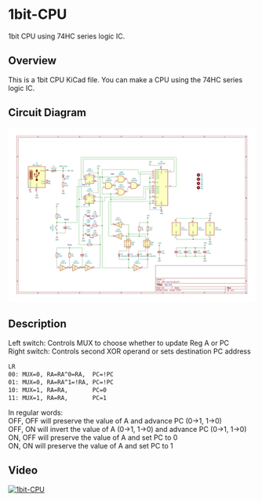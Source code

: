# 1bit-CPU
1bit CPU using 74HC series logic IC.

## Overview
This is a 1bit CPU KiCad file.
You can make a CPU using the 74HC series logic IC.

## Circuit Diagram
![1bit-cpu.jpg](./docs/img/schematic.jpg)

## Description
Left switch: Controls MUX to choose whether to update Reg A or PC  
Right switch: Controls second XOR operand or sets destination PC address

```
LR
00: MUX=0, RA=RA^0=RA,  PC=!PC
01: MUX=0, RA=RA^1=!RA, PC=!PC
10: MUX=1, RA=RA,       PC=0
11: MUX=1, RA=RA,       PC=1
```

In regular words:  
OFF, OFF will preserve the value of A and advance PC (0->1, 1->0)  
OFF, ON will invert the value of A (0->1, 1->0) and advance PC (0->1, 1->0)  
ON, OFF will preserve the value of A and set PC to 0  
ON, ON will preserve the value of A and set PC to 1  

## Video
[![1bit-CPU](https://img.youtube.com/vi/7_g6IDrb5PI/0.jpg)](https://www.youtube.com/watch?v=7_g6IDrb5PI)
